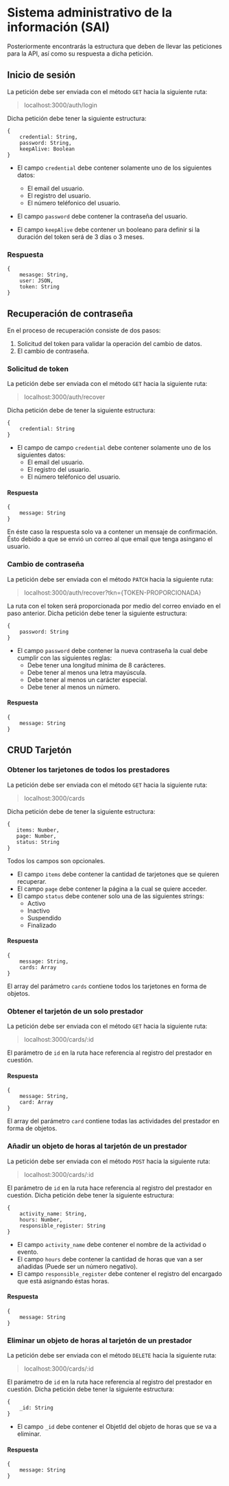 # Sistema administrativo de la información (SAI)
Posteriormente encontrarás la estructura que deben de llevar las peticiones para la API, así como su respuesta a dicha petición.

## Inicio de sesión
La petición debe ser enviada con el método `GET` hacia la siguiente ruta:
>localhost:3000/auth/login

Dicha petición debe tener la siguiente estructura:
```
{
    credential: String,
    password: String,
    keepAlive: Boolean
}
```
- El campo `credential` debe contener solamente uno de los siguientes datos:
    - El email del usuario.
    - El registro del usuario.
    - El número teléfonico del usuario.

- El campo `password` debe contener la contraseña del usuario.

- El campo `keepAlive` debe contener un booleano para definir si la duración del token será de 3 días o 3 meses.

### Respuesta
```
{
    mesasge: String,
    user: JSON,
    token: String
}
```

## Recuperación de contraseña
En el proceso de recuperación consiste de dos pasos:
1. Solicitud del token para validar la operación del cambio de datos.
2. El cambio de contraseña.

### Solicitud de token
La petición debe ser enviada con el método `GET` hacia la siguiente ruta:
>localhost:3000/auth/recover

Dicha petición debe de tener la siguiente estructura:
```
{
    credential: String
}
```
- El campo de campo `credential` debe contener solamente uno de los siguientes datos:
    - El email del usuario.
    - El registro del usuario.
    - El número teléfonico del usuario.

#### Respuesta
```
{
    message: String
}
```
En éste caso la respuesta solo va a contener un mensaje de confirmación. Ésto debido a que se envió un correo al que email que tenga asingano el usuario.

### Cambio de contraseña
La petición debe ser enviada con el método `PATCH` hacia la siguiente ruta:
>localhost:3000/auth/recover?tkn={TOKEN-PROPORCIONADA}

La ruta con el token será proporcionada por medio del correo enviado en el paso anterior.
Dicha petición debe tener la siguiente estructura:
```
{
    password: String
}
```
- El campo `password` debe contener la nueva contraseña la cual debe cumplir con las siguientes reglas:
    - Debe tener una longitud mínima de 8 carácteres.
    - Debe tener al menos una letra mayúscula.
    - Debe tener al menos un carácter especial.
    - Debe tener al menos un número.

#### Respuesta
```
{
    message: String
}
```

## CRUD Tarjetón
### Obtener los tarjetones de todos los prestadores
La petición debe ser enviada con el método `GET` hacia la siguiente ruta:
>localhost:3000/cards

Dicha petición debe de tener la siguiente estructura:
```
{
   items: Number,
   page: Number,
   status: String
}
```
Todos los campos son opcionales.
- El campo `items` debe contener la cantidad de tarjetones que se quieren recuperar.
- El campo `page` debe contener la página a la cual se quiere acceder.
- El campo `status` debe contener solo una de las siguientes strings:
    - Activo
    - Inactivo
    - Suspendido
    - Finalizado

#### Respuesta
```
{
    message: String,
    cards: Array
}
```
El array del parámetro `cards` contiene todos los tarjetones en forma de objetos.
### Obtener el tarjetón de un solo prestador
La petición debe ser enviada con el método `GET` hacia la siguiente ruta:
>localhost:3000/cards/:id

El parámetro de `id` en la ruta hace referencia al registro del prestador en cuestión.
#### Respuesta
```
{
    message: String,
    card: Array
}
```
El array del parámetro `card` contiene todas las actividades del prestador en forma de objetos.
### Añadir un objeto de horas al tarjetón de un prestador
La petición debe ser enviada con el método `POST` hacia la siguiente ruta:
>localhost:3000/cards/:id

El parámetro de `id` en la ruta hace referencia al registro del prestador en cuestión.
Dicha petición debe tener la siguiente estructura:
```
{
    activity_name: String,
    hours: Number,
    responsible_register: String
}
```
- El campo `activity_name` debe contener el nombre de la actividad o evento.
- El campo `hours` debe contener la cantidad de horas que van a ser añadidas (Puede ser un número negativo).
- El campo `responsible_register` debe contener el registro del encargado que está asignando éstas horas.
#### Respuesta
```
{
    message: String
}
```
### Eliminar un objeto de horas al tarjetón de un prestador
La petición debe ser enviada con el método `DELETE` hacia la siguiente ruta:
>localhost:3000/cards/:id

El parámetro de `id` en la ruta hace referencia al registro del prestador en cuestión.
Dicha petición debe tener la siguiente estructura:
```
{
    _id: String
}
```
- El campo `_id` debe contener el ObjetId del objeto de horas que se va a eliminar.
#### Respuesta
```
{
    message: String
}
```